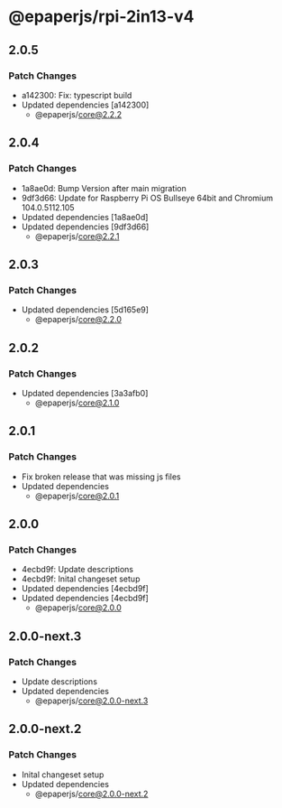 # @epaperjs/rpi-2in13-v4

## 2.0.5

### Patch Changes

-   a142300: Fix: typescript build
-   Updated dependencies [a142300]
    -   @epaperjs/core@2.2.2

## 2.0.4

### Patch Changes

-   1a8ae0d: Bump Version after main migration
-   9df3d66: Update for Raspberry Pi OS Bullseye 64bit and Chromium 104.0.5112.105
-   Updated dependencies [1a8ae0d]
-   Updated dependencies [9df3d66]
    -   @epaperjs/core@2.2.1

## 2.0.3

### Patch Changes

-   Updated dependencies [5d165e9]
    -   @epaperjs/core@2.2.0

## 2.0.2

### Patch Changes

-   Updated dependencies [3a3afb0]
    -   @epaperjs/core@2.1.0

## 2.0.1

### Patch Changes

-   Fix broken release that was missing js files
-   Updated dependencies
    -   @epaperjs/core@2.0.1

## 2.0.0

### Patch Changes

-   4ecbd9f: Update descriptions
-   4ecbd9f: Inital changeset setup
-   Updated dependencies [4ecbd9f]
-   Updated dependencies [4ecbd9f]
    -   @epaperjs/core@2.0.0

## 2.0.0-next.3

### Patch Changes

-   Update descriptions
-   Updated dependencies
    -   @epaperjs/core@2.0.0-next.3

## 2.0.0-next.2

### Patch Changes

-   Inital changeset setup
-   Updated dependencies
    -   @epaperjs/core@2.0.0-next.2
